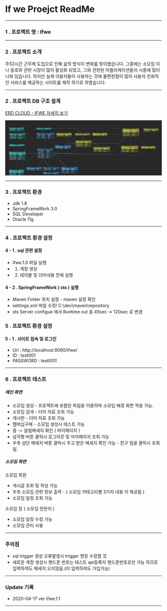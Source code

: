 If we Proejct ReadMe
====================

* * * * *

### 1 . 프로젝트 명 : Ifwe

* * * * *

### 2 . 프로젝트 소개

주52시간 근무제 도입으로 인해 삶의 방식이
변화를 맞이했습니다. 그중에는 소모임 이나 동호회 관련 시장이 많이 활성화
되었고, 그와 관련된 어플리케이션들이 시중에 많이 나와 있습니다. 하지만
실제 이용자들이 사용하는 것에 불편한점이 많아 사용자 친화적인 서비스를
제공하는 사이트를 제작 하기로 하였습니다.

* * * * *

### 2 . 프로젝트 DB 구조 설계 

[ERD CLOUD - IFWE 자세히 보기](https://www.erdcloud.com/d/8hkEsyHYqqGc4RGj6)  

![ERD](./sql/ifwe_sql_erd.png)




* * * * *

### 3 . 프로젝트 환경

-   Jdk 1.8
-   SpringFrameWork 3.0
-   SQL Developer
-   Oracle 11g

* * * * *



### 4 . 프로젝트 환경 설정

#### 4 - 1 . sql 관련 설정

-   ifwe.1.0 파일 실행 
-   1. 계정 생성
-   2. 테이블 및 더미내용 전체 실행

#### 4 - 2 . SpringFrameWork ( sts ) 실행

-   Maven Folder 위치 설정 - maven 설정 확인
-   settings.xml 파일 수정! <localRepository>C:\dev\maven\repository</localRepository>
-   sts Server configue 에서 Runtime out 을 45sec -\> 120sec 로 변경

### 5 . 프로젝트 환경 설정

#### 5 - 1 . 사이트 접속 및 로그인

-   Url : http://localhost:9090/ifwe/
-   ID : test001
-   PASSWORD : test001!

* * * * *

### 6 . 프로젝트 테스트

##### 메인 화면

-   소모임 생성 - 프로젝트에 포함된 파일을 이용하여 소모임 배경 화면
    적용 가능.
-   소모임 검색 - 더미 자료 조회 가능
-   게시판 - 더미 자료 조회 가능
-   멤버십구매 - 소모임 생성시 테스트 가능
-   종 -\> 알림메세지 확인 ( 마이페이지 )
-   삼각형 버튼 클릭시 로그아웃 및 마이페이지 조회 가능
-   우측 상단 메세지 버튼 클릭시 주고 받은 메세지 확인 가능 - 친구 얼굴
    클릭시 조회됨.

##### 소모임 화면

소모임 회원

-   게시글 조회 및 작성 가능
-   우측 소모임 관련 정보 출력 - ( 소모임 카테고리별 3가지 내용 이
    제공됨 )
-   소모임 일정 조회 가능

소모임 장 ( 소모임 만든이 )

-   소모임 일정 수정 가능
-   소모임 관리 사용

* * * * *

### 주의점

-   sql trigger 생성 오류발생시 trigger 명칭 수정할 것
-   새로운 계정 생성시 핸드폰 번호는 테스트 api등록자 핸드폰번호로만
    가능 하므로 입력하여도 메세지 오지않음.(미 입력하여도 가입가능)

* * * * *

### Update 기록

-   2020-04-17 ver ifwe.1.1

* * * * *
